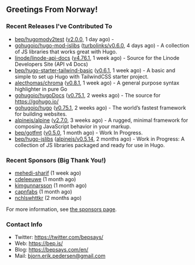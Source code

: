 ## Greetings From Norway!

### Recent Releases I've Contributed To

- [bep/hugomodv2test](https://github.com/bep/hugomodv2test) ([v2.0.0](https://github.com/bep/hugomodv2test/releases/tag/v2.0.0), 1 day ago) - 
- [gohugoio/hugo-mod-jslibs](https://github.com/gohugoio/hugo-mod-jslibs) ([turbolinks/v0.6.0](https://github.com/gohugoio/hugo-mod-jslibs/releases/tag/turbolinks%2Fv0.6.0), 4 days ago) - A collection of JS libraries that works great with Hugo.
- [linode/linode-api-docs](https://github.com/linode/linode-api-docs) ([v4.76.1](https://github.com/linode/linode-api-docs/releases/tag/v4.76.1), 1 week ago) - Source for the Linode Developers Site (API v4 Docs)
- [bep/hugo-starter-tailwind-basic](https://github.com/bep/hugo-starter-tailwind-basic) ([v0.6.1](https://github.com/bep/hugo-starter-tailwind-basic/releases/tag/v0.6.1), 1 week ago) - A basic and simple to set up Hugo with TailwindCSS starter project.
- [alecthomas/chroma](https://github.com/alecthomas/chroma) ([v0.8.1](https://github.com/alecthomas/chroma/releases/tag/v0.8.1), 1 week ago) - A general purpose syntax highlighter in pure Go 
- [gohugoio/hugoDocs](https://github.com/gohugoio/hugoDocs) ([v0.75.1](https://github.com/gohugoio/hugoDocs/releases/tag/v0.75.1), 2 weeks ago) - The source for https://gohugo.io/
- [gohugoio/hugo](https://github.com/gohugoio/hugo) ([v0.75.1](https://github.com/gohugoio/hugo/releases/tag/v0.75.1), 2 weeks ago) - The world’s fastest framework for building websites.
- [alpinejs/alpine](https://github.com/alpinejs/alpine) ([v2.7.0](https://github.com/alpinejs/alpine/releases/tag/v2.7.0), 3 weeks ago) - A rugged, minimal framework for composing JavaScript behavior in your markup.
- [bep/gotfmt](https://github.com/bep/gotfmt) ([v0.5.0](https://github.com/bep/gotfmt/releases/tag/v0.5.0), 1 month ago) - Work In Progress.
- [bep/hugo-jslibs](https://github.com/bep/hugo-jslibs) ([alpinejs/v0.5.14](https://github.com/bep/hugo-jslibs/releases/tag/alpinejs%2Fv0.5.14), 2 months ago) - Work in Progress: A collection of JS libraries packaged and ready for use in Hugo.

### Recent Sponsors (Big Thank You!)

- [mehedi-sharif](https://github.com/mehedi-sharif) (1 week ago)
- [cdeleeuwe](https://github.com/cdeleeuwe) (1 month ago)
- [kimgunnarsson](https://github.com/kimgunnarsson) (1 month ago)
- [capnfabs](https://github.com/capnfabs) (1 month ago)
- [nchlswhttkr](https://github.com/nchlswhttkr) (2 months ago)

For more information, see [the sponsors page](https://github.com/sponsors/bep/).


### Contact Info
- Twitter: https://twitter.com/bepsays/
- Web: https://bep.is/
- Blog: https://bepsays.com/en/
- Mail: bjorn.erik.pedersen@gmail.com

